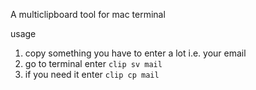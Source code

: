 A multiclipboard tool for mac terminal

usage
1. copy something you have to enter a lot i.e. your email
2. go to terminal enter ```clip sv mail```
3. if you need it enter ```clip cp mail```
